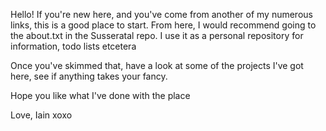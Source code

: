 Hello! If you're new here, and you've come from another of my numerous links, this is a good place to start. From here, I would recommend going to the about.txt in the Susseratal repo. I use it as a personal repository for information, todo lists etcetera

Once you've skimmed that, have a look at some of the projects I've got here, see if anything takes your fancy. 

Hope you like what I've done with the place

Love, Iain
xoxo
